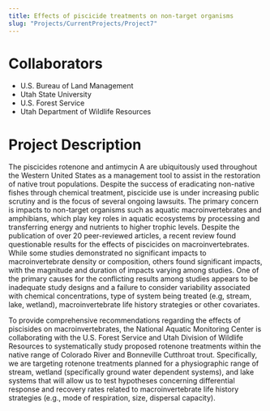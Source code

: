 ```yaml
---
title: Effects of piscicide treatments on non-target organisms
slug: "Projects/CurrentProjects/Project7"
---
```


# Collaborators

- U.S. Bureau of Land Management
- Utah State University
- U.S. Forest Service
- Utah Department of Wildlife Resources

# Project Description

The piscicides rotenone and antimycin A are ubiquitously used throughout the Western United States as a management tool to assist in the restoration of native trout populations. Despite the success of eradicating non-native fishes through chemical treatment, piscicide use is under increasing public scrutiny and is the focus of several ongoing lawsuits. The primary concern is impacts to non-target organisms such as aquatic macroinvertebrates and amphibians, which play key roles in aquatic ecosystems by processing and transferring energy and nutrients to higher trophic levels. Despite the publication of over 20 peer-reviewed articles, a recent review found questionable results for the effects of piscicides on macroinvertebrates. While some studies demonstrated no significant impacts to macroinvertebrate density or composition, others found significant impacts, with the magnitude and duration of impacts varying among studies. One of the primary causes for the conflicting results among studies appears to be inadequate study designs and a failure to consider variability associated with chemical concentrations, type of system being treated (e.g, stream, lake, wetland), macroinvertebrate life history strategies or other covariates.

To provide comprehensive recommendations regarding the effects of piscisides on macroinvertebrates, the National Aquatic Monitoring Center is collaborating with the U.S. Forest Service and Utah Division of Wildlife Resources to systematically study proposed rotenone treatments within the native range of Colorado River and Bonneville Cutthroat trout. Specifically, we are targeting rotenone treatments planned for a physiographic range of stream, wetland (specifically ground water dependent systems), and lake systems that will allow us to test hypotheses concerning differential response and recovery rates related to macroinvertebrate life history strategies (e.g., mode of respiration, size, dispersal capacity).
